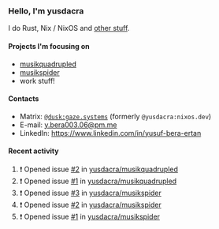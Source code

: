 ### Hello, I'm yusdacra

I do Rust, Nix / NixOS and [other stuff](https://gaze.systems/).

#### Projects I'm focusing on

- [musikquadrupled](https://github.com/yusdacra/musikquadrupled)
- [musikspider](https://github.com/yusdacra/musikspider)
- work stuff!

#### Contacts

- Matrix: [`@dusk:gaze.systems`](https://matrix.to/#/@dusk:gaze.systems) (formerly `@yusdacra:nixos.dev`)
- E-mail: y.bera003.06@pm.me
- LinkedIn: https://www.linkedin.com/in/yusuf-bera-ertan

#### Recent activity

<!--START_SECTION:activity-->
1. ❗️ Opened issue [#2](https://github.com/yusdacra/musikquadrupled/issues/2) in [yusdacra/musikquadrupled](https://github.com/yusdacra/musikquadrupled)
2. ❗️ Opened issue [#1](https://github.com/yusdacra/musikquadrupled/issues/1) in [yusdacra/musikquadrupled](https://github.com/yusdacra/musikquadrupled)
3. ❗️ Opened issue [#3](https://github.com/yusdacra/musikspider/issues/3) in [yusdacra/musikspider](https://github.com/yusdacra/musikspider)
4. ❗️ Opened issue [#2](https://github.com/yusdacra/musikspider/issues/2) in [yusdacra/musikspider](https://github.com/yusdacra/musikspider)
5. ❗️ Opened issue [#1](https://github.com/yusdacra/musikspider/issues/1) in [yusdacra/musikspider](https://github.com/yusdacra/musikspider)
<!--END_SECTION:activity-->
